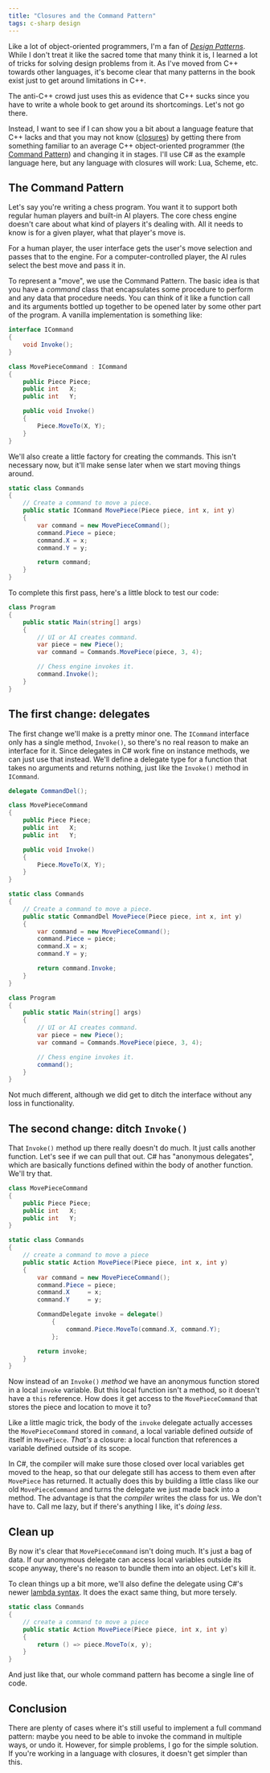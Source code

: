 ```yaml
---
title: "Closures and the Command Pattern"
tags: c-sharp design
---
```


Like a lot of object-oriented programmers, I'm a fan of *[Design Patterns][]*.
While I don't treat it like the sacred tome that many think it is, I learned a
lot of tricks for solving design problems from it. As I've moved from C++
towards other languages, it's become clear that many patterns in the book exist
just to get around limitations in C++.

[design patterns]: http://www.c2.com/cgi/wiki?DesignPatterns

The anti-C++ crowd just uses this as evidence that C++ sucks since you have to
write a whole book to get around its shortcomings. Let's not go there.

Instead, I want to see if I can show you a bit about a language feature that C++
lacks and that you may not know ([closures][]) by getting there from something
familiar to an average C++ object-oriented programmer (the [Command Pattern][])
and changing it in stages. I'll use C# as the example language here, but any
language with closures will work: Lua, Scheme, etc.

[closures]: http://en.wikipedia.org/wiki/Closure_%28computer_science%29
[command pattern]: http://en.wikipedia.org/wiki/Command_pattern

## The Command Pattern

Let's say you're writing a chess program. You want it to support both regular
human players and built-in AI players. The core chess engine doesn't care about
what kind of players it's dealing with. All it needs to know is for a given
player, what that player's move is.

For a human player, the user interface gets the user's move selection and passes
that to the engine. For a computer-controlled player, the AI rules select the
best move and pass it in.

To represent a "move", we use the Command Pattern. The basic idea is that you
have a *command* class that encapsulates some procedure to perform and any data
that procedure needs. You can think of it like a function call and its arguments
bottled up together to be opened later by some other part of the program. A
vanilla implementation is something like:

```csharp
interface ICommand
{
    void Invoke();
}

class MovePieceCommand : ICommand
{
    public Piece Piece;
    public int   X;
    public int   Y;

    public void Invoke()
    {
        Piece.MoveTo(X, Y);
    }
}
```

We'll also create a little factory for creating the commands. This isn't
necessary now, but it'll make sense later when we start moving things around.

```csharp
static class Commands
{
    // Create a command to move a piece.
    public static ICommand MovePiece(Piece piece, int x, int y)
    {
        var command = new MovePieceCommand();
        command.Piece = piece;
        command.X = x;
        command.Y = y;

        return command;
    }
}
```

To complete this first pass, here's a little block to test our code:

```csharp
class Program
{
    public static Main(string[] args)
    {
        // UI or AI creates command.
        var piece = new Piece();
        var command = Commands.MovePiece(piece, 3, 4);

        // Chess engine invokes it.
        command.Invoke();
    }
}
```

## The first change: delegates

The first change we'll make is a pretty minor one. The `ICommand` interface only
has a single method, `Invoke()`, so there's no real reason to make an interface
for it. Since delegates in C# work fine on instance methods, we can just use
that instead. We'll define a delegate type for a function that takes no
arguments and returns nothing, just like the `Invoke()` method in `ICommand`.

```csharp
delegate CommandDel();

class MovePieceCommand
{
    public Piece Piece;
    public int   X;
    public int   Y;

    public void Invoke()
    {
        Piece.MoveTo(X, Y);
    }
}

static class Commands
{
    // Create a command to move a piece.
    public static CommandDel MovePiece(Piece piece, int x, int y)
    {
        var command = new MovePieceCommand();
        command.Piece = piece;
        command.X = x;
        command.Y = y;

        return command.Invoke;
    }
}

class Program
{
    public static Main(string[] args)
    {
        // UI or AI creates command.
        var piece = new Piece();
        var command = Commands.MovePiece(piece, 3, 4);

        // Chess engine invokes it.
        command();
    }
}
```

Not much different, although we did get to ditch the interface without any
loss in functionality.

## The second change: ditch `Invoke()`

That `Invoke()` method up there really doesn't do much. It just calls another
function. Let's see if we can pull that out. C# has "anonymous delegates", which
are basically functions defined within the body of another function. We'll try
that.

```csharp
class MovePieceCommand
{
    public Piece Piece;
    public int   X;
    public int   Y;
}

static class Commands
{
    // create a command to move a piece
    public static Action MovePiece(Piece piece, int x, int y)
    {
        var command = new MovePieceCommand();
        command.Piece = piece;
        command.X     = x;
        command.Y     = y;

        CommandDelegate invoke = delegate()
            {
                command.Piece.MoveTo(command.X, command.Y);
            };

        return invoke;
    }
}
```

Now instead of an `Invoke()` *method* we have an anonymous function stored in a
local `invoke` variable. But this local function isn't a method, so it doesn't
have a `this` reference. How does it get access to the `MovePieceCommand` that
stores the piece and location to move it to?

Like a little magic trick, the body of the `invoke` delegate actually accesses
the `MovePieceCommand` stored in `command`, a local variable defined *outside*
of itself in `MovePiece`. *That's* a closure: a local function that references a
variable defined outside of its scope.

In C#, the compiler will make sure those closed over local variables get moved
to the heap, so that our delegate still has access to them even after
`MovePiece` has returned. It actually does this by building a little class like
our old `MovePieceCommand` and turns the delegate we just made back into a
method. The advantage is that the *compiler* writes the class for us. We don't
have to. Call me lazy, but if there's anything I like, it's _doing less_.

## Clean up

By now it's clear that `MovePieceCommand` isn't doing much. It's just a bag of
data. If our anonymous delegate can access local variables outside its scope
anyway, there's no reason to bundle them into an object. Let's kill it.

To clean things up a bit more, we'll also define the delegate using C#'s newer
[lambda syntax][]. It does the exact same thing, but more tersely.

[lambda syntax]: http://msdn.microsoft.com/en-us/library/bb397687.aspx

```csharp
static class Commands
{
    // create a command to move a piece
    public static Action MovePiece(Piece piece, int x, int y)
    {
        return () => piece.MoveTo(x, y);
    }
}
```

And just like that, our whole command pattern has become a single line of
code.

## Conclusion

There are plenty of cases where it's still useful to implement a full command
pattern: maybe you need to be able to invoke the command in multiple ways, or
undo it. However, for simple problems, I go for the simple solution. If you're
working in a language with closures, it doesn't get simpler than this.
